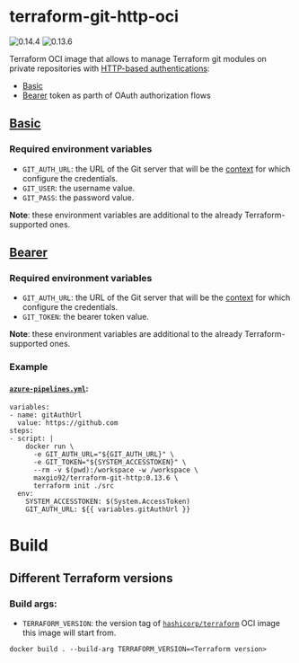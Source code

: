 # terraform-git-http-oci

![0.14.4](https://github.com/maxgio92/terraform-git-http-oci/workflows/0.14.4/badge.svg?branch=0.14.4)
![0.13.6](https://github.com/maxgio92/terraform-git-http-oci/workflows/0.13.6/badge.svg?branch=0.13.6)

Terraform OCI image that allows to manage Terraform git modules on private repositories with [HTTP-based authentications](https://tools.ietf.org/html/rfc7235):
- [Basic](https://tools.ietf.org/html/rfc7617)
- [Bearer](https://tools.ietf.org/html/rfc6750) token as parth of OAuth authorization flows

## [Basic](https://tools.ietf.org/html/rfc7617)

### Required environment variables

- `GIT_AUTH_URL`: the URL of the Git server that will be the [context](https://git-scm.com/docs/gitcredentials#_credential_contexts) for which configure the credentials.
- `GIT_USER`: the username value.
- `GIT_PASS`: the password value.

**Note**: these environment variables are additional to the already Terraform-supported ones.

## [Bearer](https://tools.ietf.org/html/rfc6750)

### Required environment variables

- `GIT_AUTH_URL`: the URL of the Git server that will be the [context](https://git-scm.com/docs/gitcredentials#_credential_contexts) for which configure the credentials.
- `GIT_TOKEN`: the bearer token value.

**Note**: these environment variables are additional to the already Terraform-supported ones.

### Example

#### [`azure-pipelines.yml`](https://docs.microsoft.com/en-us/azure/devops/pipelines/yaml-schema?view=azure-devops):

```
variables:
- name: gitAuthUrl
  value: https://github.com
steps:
- script: |
    docker run \
      -e GIT_AUTH_URL="${GIT_AUTH_URL}" \
      -e GIT_TOKEN="${SYSTEM_ACCESSTOKEN}" \
      --rm -v $(pwd):/workspace -w /workspace \
      maxgio92/terraform-git-http:0.13.6 \
      terraform init ./src
  env:
    SYSTEM_ACCESSTOKEN: $(System.AccessToken)
    GIT_AUTH_URL: ${{ variables.gitAuthUrl }}
```

# Build

## Different Terraform versions

### Build args:

- `TERRAFORM_VERSION`: the version tag of [`hashicorp/terraform`](https://hub.docker.com/r/hashicorp/terraform) OCI image this image will start from.

```
docker build . --build-arg TERRAFORM_VERSION=<Terraform version>
```
